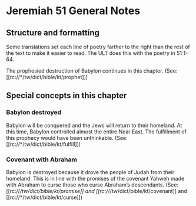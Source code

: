 # Jeremiah 51 General Notes
## Structure and formatting

Some translations set each line of poetry farther to the right than the rest of the text to make it easier to read. The ULT does this with the poetry in 51:1-64.

The prophesied destruction of Babylon continues in this chapter. (See: [[rc://*/tw/dict/bible/kt/prophet]])

## Special concepts in this chapter
### Babylon destroyed

Babylon will be conquered and the Jews will return to their homeland. At this time, Babylon controlled almost the entire Near East. The fulfillment of this prophecy would have been unthinkable. (See: [[rc://*/tw/dict/bible/kt/fulfill]])

### Covenant with Abraham
Babylon is destroyed because it drove the people of Judah from their homeland. This is in line with the promises of the covenant Yahweh made with Abraham to curse those who curse Abraham’s descendants. (See: [[rc://*/tw/dict/bible/kt/promise]] and [[rc://*/tw/dict/bible/kt/covenant]] and [[rc://*/tw/dict/bible/kt/curse]])